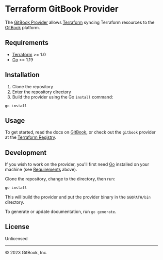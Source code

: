 # Terraform GitBook Provider

The [GitBook
Provider](https://registry.terraform.io/providers/gitbook/gitbook/latest/docs)
allows [Terraform](https://terraform.io) syncing Terraform resources to the
[GitBook](https://gitbook.com) platform.

## Requirements

- [Terraform](https://www.terraform.io/downloads.html) >= 1.0
- [Go](https://golang.org/doc/install) >= 1.19

## Installation

1. Clone the repository
1. Enter the repository directory
1. Build the provider using the Go `install` command:

```shell
go install
```

## Usage

To get started, read the docs on
[GitBook](https://docs.gitbook.com/product-tour/integrations/terraform), or
check out the `gitbook` provider at the [Terraform
Registry](https://registry.terraform.io/providers/gitbook/gitbook/latest/docs).

## Development

If you wish to work on the provider, you'll first need
[Go](http://www.golang.org) installed on your machine (see
[Requirements](#requirements) above).

Clone the repository, change to the directory, then run:

```sh
go install
```

This will build the provider and put the provider binary in the `$GOPATH/bin`
directory.

To generate or update documentation, run `go generate`.

## License

Unlicensed

---

© 2023 GitBook, Inc.

